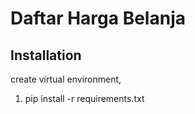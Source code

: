 # Daftar Harga Belanja

## Installation

create virtual environment,

1. pip install -r requirements.txt